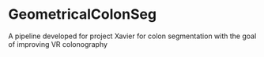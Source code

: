 # GeometricalColonSeg
A pipeline developed for project Xavier for colon segmentation with the goal of improving VR colonography
